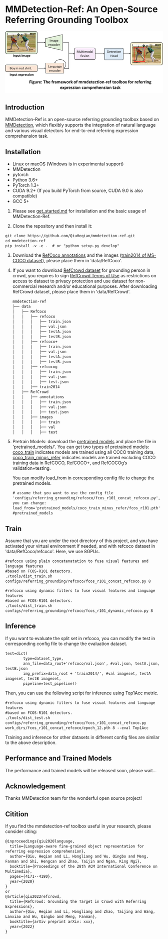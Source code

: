 # MMDetection-Ref: An Open-Source Referring Grounding Toolbox
<div align="center">
  <img src="resources/mmdetection-ref_framework.png" width="600"/>
</div>

## Introduction  
MMDetection-Ref is an open-source referring grounding toolbox based on [MMDetection](https://github.com/open-mmlab/mmdetection), which ﬂexibly supports the integration of natural language and various visual detectors for end-to-end referring expression comprehension task.

## Installation
* Linux or macOS (Windows is in experimental support)
* MMDetection
* pytorch
* Python 3.6+
* PyTorch 1.3+
* CUDA 9.2+ (If you build PyTorch from source, CUDA 9.0 is also compatible)
* GCC 5+

1. Please see [get_started.md](https://github.com/QiuHeqian/mmdetection-ref/blob/master/docs/get_started.md) for installation and the basic usage of MMDetection-Ref.

2. Clone the repository and then install it: 
``` 
git clone https://github.com/QiuHeqian/mmdetection-ref.git
cd mmdetection-ref  
pip install -v -e .  # or "python setup.py develop"  
```
3. Download the [RefCoco annotations](https://drive.google.com/drive/u/0/folders/16VnoB4Ja5kilp2XeLxNL0dAikNQdL7Ge) and the images ([train2014 of MS-COCO dataset](http://images.cocodataset.org/zips/train2014.zip)), please place them in 'data/RefCoco'.
4. If you want to download [RefCrowd dataset](https://qiuheqian.github.io/datasets/refcrowd/) for grounding person in crowd, you requires to sign [RefCrowd Terms of Use](https://docs.google.com/forms/d/e/1FAIpQLSeWgI0mzT1OFrhEthLZLURvuC-he_Hy882nEnCzhiM6DAoFEg/viewform?usp=sf_link) as restrictions on access to dataset to privacy protection and use dataset for non-commercial research and/or educational purposes. After downloading RefCrowd dataset, please place them in 'data/RefCrowd'.
    ```
    mmdetection-ref
    ├── data
    │   ├── RefCoco
    │   │   ├── refcoco
    │   │   │   ├── train.json
    │   │   │   ├── val.json
    │   │   │   ├── testA.json
    │   │   │   ├── testB.json
    │   │   ├── refcoco+
    │   │   │   ├── train.json
    │   │   │   ├── val.json
    │   │   │   ├── testA.json
    │   │   │   ├── testB.json
    │   │   ├── refcocog
    │   │   │   ├── train.json
    │   │   │   ├── val.json
    │   │   │   ├── test.json
    │   │   ├── train2014
    │   ├── RefCrowd
    │   │   ├── annotations
    │   │   │   ├── train.json
    │   │   │   ├── val.json
    │   │   │   ├── test.json
    │   │   ├── images
    │   │   │   ├── train
    │   │   │   ├── val
    │   │   │   ├── test

    ```
5. Pretrain Models: download the [pretrained models](https://drive.google.com/drive/u/0/folders/1uAxYujoKWIDngG5VpNzpKlb5KJTuzBdw) and place the file in 'pretrained_models/'. You can get two types of pretrained models: [coco_train](https://drive.google.com/drive/u/0/folders/1uAxYujoKWIDngG5VpNzpKlb5KJTuzBdw) indicates models are trained using all COCO training data, [coco_train_minus_refer](https://drive.google.com/drive/u/0/folders/1uAxYujoKWIDngG5VpNzpKlb5KJTuzBdw) indicates models are trained excluding COCO training data in RefCOCO, RefCOCO+, and RefCOCOg’s validation+testing.

   You can modify load_from in corresponding config file to change the pretrained models.
    ```
    # assume that you want to use the config file 'configs/referring_grounding/refcoco/fcos_r101_concat_refcoco.py', you can change:
    load_from='pretrained_models/coco_train_minus_refer/fcos_r101.pth' #pretrained_models
    ```
## Train  

Assume that you are under the root directory of this project, and you have activated your virtual environment if needed, and with refcoco dataset in 'data/RefCoco/refcoco'. Here, we use 8GPUs.
```
#refcoco using plain concatenatation to fuse visual features and language features 
#based on FCOS-R101 detectors.
./tools/dist_train.sh configs/referring_grounding/refcoco/fcos_r101_concat_refcoco.py 8 

```
```
#refcoco using dynamic filters to fuse visual features and language features 
#based on FCOS-R101 detectors.
./tools/dist_train.sh configs/referring_grounding/refcoco/fcos_r101_dynamic_refcoco.py 8 
```

## Inference
If you want to evaluate the split set in refcoco, you can modify the test in corresponding config file to change the evaluation dataset.
```
test=dict(
        type=dataset_type,
        ann_file=data_root+'refcoco/val.json', #val.json, testA.json, testB.json
        img_prefix=data_root + 'train2014/', #val imageset, testA imageset, testB imageset, 
        pipeline=test_pipeline))
```
Then, you can use the following script for inference using Top1Acc metric.
```
#refcoco using dynamic filters to fuse visual features and language features 
#based on FCOS-R101 detectors.
./tools/dist_test.sh configs/referring_grounding/refcoco/fcos_r101_concat_refcoco.py work_dirs/fcos_r101_concat_refcoco/epoch_12.pth 8 --eval Top1Acc
```
Training and inference for other datasets in different config files are similar to the above description.

## Performance and Trained Models
The performance and trained models will be released soon, please wait...
## Acknowledgement
Thanks MMDetection team for the wonderful open source project!

## Citition
If you find the mmdetection-ref toolbox useful in your research, please consider citing:  
```
@inproceedings{qiu2020language,
  title={Language-aware fine-grained object representation for referring expression comprehension},
  author={Qiu, Heqian and Li, Hongliang and Wu, Qingbo and Meng, Fanman and Shi, Hengcan and Zhao, Taijin and Ngan, King Ngi},
  booktitle={Proceedings of the 28th ACM International Conference on Multimedia},
  pages={4171--4180},
  year={2020}
}
or
@article{qiu2022refcrowd,  
  title={RefCrowd: Grounding the Target in Crowd with Referring Expressions},  
  author={Qiu, Heqian and Li, Hongliang and Zhao, Taijing and Wang, Lanxiao and Wu, Qingbo and Meng, Fanman},  
  booktitle={arXiv preprint arXiv: xxx},  
  year={2022}  
}  
```
